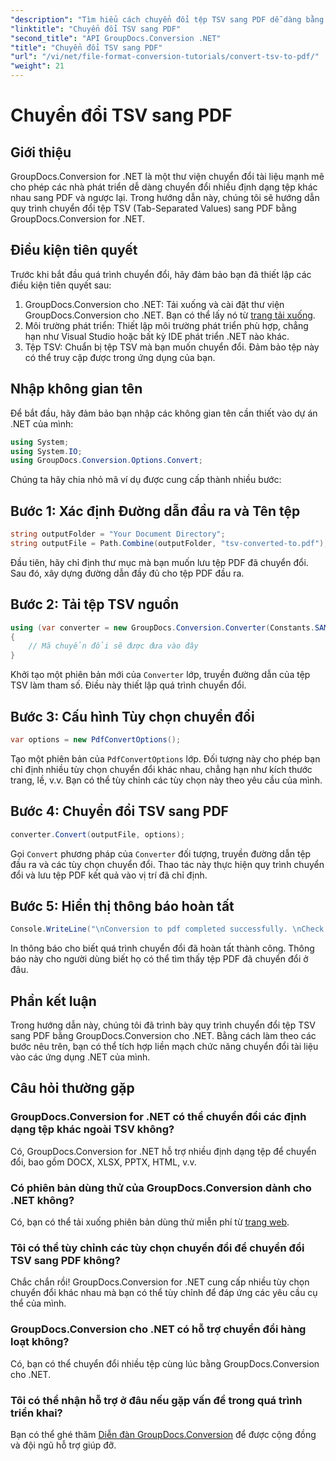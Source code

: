 ```yaml
---
"description": "Tìm hiểu cách chuyển đổi tệp TSV sang PDF dễ dàng bằng GroupDocs.Conversion cho .NET. Làm theo hướng dẫn từng bước của chúng tôi để tích hợp liền mạch."
"linktitle": "Chuyển đổi TSV sang PDF"
"second_title": "API GroupDocs.Conversion .NET"
"title": "Chuyển đổi TSV sang PDF"
"url": "/vi/net/file-format-conversion-tutorials/convert-tsv-to-pdf/"
"weight": 21
---
```


# Chuyển đổi TSV sang PDF

## Giới thiệu
GroupDocs.Conversion for .NET là một thư viện chuyển đổi tài liệu mạnh mẽ cho phép các nhà phát triển dễ dàng chuyển đổi nhiều định dạng tệp khác nhau sang PDF và ngược lại. Trong hướng dẫn này, chúng tôi sẽ hướng dẫn quy trình chuyển đổi tệp TSV (Tab-Separated Values) sang PDF bằng GroupDocs.Conversion for .NET.
## Điều kiện tiên quyết
Trước khi bắt đầu quá trình chuyển đổi, hãy đảm bảo bạn đã thiết lập các điều kiện tiên quyết sau:
1. GroupDocs.Conversion cho .NET: Tải xuống và cài đặt thư viện GroupDocs.Conversion cho .NET. Bạn có thể lấy nó từ [trang tải xuống](https://releases.groupdocs.com/conversion/net/).
2. Môi trường phát triển: Thiết lập môi trường phát triển phù hợp, chẳng hạn như Visual Studio hoặc bất kỳ IDE phát triển .NET nào khác.
3. Tệp TSV: Chuẩn bị tệp TSV mà bạn muốn chuyển đổi. Đảm bảo tệp này có thể truy cập được trong ứng dụng của bạn.

## Nhập không gian tên
Để bắt đầu, hãy đảm bảo bạn nhập các không gian tên cần thiết vào dự án .NET của mình:
```csharp
using System;
using System.IO;
using GroupDocs.Conversion.Options.Convert;
```

Chúng ta hãy chia nhỏ mã ví dụ được cung cấp thành nhiều bước:
## Bước 1: Xác định Đường dẫn đầu ra và Tên tệp
```csharp
string outputFolder = "Your Document Directory";
string outputFile = Path.Combine(outputFolder, "tsv-converted-to.pdf");
```
Đầu tiên, hãy chỉ định thư mục mà bạn muốn lưu tệp PDF đã chuyển đổi. Sau đó, xây dựng đường dẫn đầy đủ cho tệp PDF đầu ra.
## Bước 2: Tải tệp TSV nguồn
```csharp
using (var converter = new GroupDocs.Conversion.Converter(Constants.SAMPLE_TSV))
{
    // Mã chuyển đổi sẽ được đưa vào đây
}
```
Khởi tạo một phiên bản mới của `Converter` lớp, truyền đường dẫn của tệp TSV làm tham số. Điều này thiết lập quá trình chuyển đổi.
## Bước 3: Cấu hình Tùy chọn chuyển đổi
```csharp
var options = new PdfConvertOptions();
```
Tạo một phiên bản của `PdfConvertOptions` lớp. Đối tượng này cho phép bạn chỉ định nhiều tùy chọn chuyển đổi khác nhau, chẳng hạn như kích thước trang, lề, v.v. Bạn có thể tùy chỉnh các tùy chọn này theo yêu cầu của mình.
## Bước 4: Chuyển đổi TSV sang PDF
```csharp
converter.Convert(outputFile, options);
```
Gọi `Convert` phương pháp của `Converter` đối tượng, truyền đường dẫn tệp đầu ra và các tùy chọn chuyển đổi. Thao tác này thực hiện quy trình chuyển đổi và lưu tệp PDF kết quả vào vị trí đã chỉ định.
## Bước 5: Hiển thị thông báo hoàn tất
```csharp
Console.WriteLine("\nConversion to pdf completed successfully. \nCheck output in {0}", outputFolder);
```
In thông báo cho biết quá trình chuyển đổi đã hoàn tất thành công. Thông báo này cho người dùng biết họ có thể tìm thấy tệp PDF đã chuyển đổi ở đâu.

## Phần kết luận
Trong hướng dẫn này, chúng tôi đã trình bày quy trình chuyển đổi tệp TSV sang PDF bằng GroupDocs.Conversion cho .NET. Bằng cách làm theo các bước nêu trên, bạn có thể tích hợp liền mạch chức năng chuyển đổi tài liệu vào các ứng dụng .NET của mình.
## Câu hỏi thường gặp
### GroupDocs.Conversion for .NET có thể chuyển đổi các định dạng tệp khác ngoài TSV không?
Có, GroupDocs.Conversion for .NET hỗ trợ nhiều định dạng tệp để chuyển đổi, bao gồm DOCX, XLSX, PPTX, HTML, v.v.
### Có phiên bản dùng thử của GroupDocs.Conversion dành cho .NET không?
Có, bạn có thể tải xuống phiên bản dùng thử miễn phí từ [trang web](https://releases.groupdocs.com/).
### Tôi có thể tùy chỉnh các tùy chọn chuyển đổi để chuyển đổi TSV sang PDF không?
Chắc chắn rồi! GroupDocs.Conversion for .NET cung cấp nhiều tùy chọn chuyển đổi khác nhau mà bạn có thể tùy chỉnh để đáp ứng các yêu cầu cụ thể của mình.
### GroupDocs.Conversion cho .NET có hỗ trợ chuyển đổi hàng loạt không?
Có, bạn có thể chuyển đổi nhiều tệp cùng lúc bằng GroupDocs.Conversion cho .NET.
### Tôi có thể nhận hỗ trợ ở đâu nếu gặp vấn đề trong quá trình triển khai?
Bạn có thể ghé thăm [Diễn đàn GroupDocs.Conversion](https://forum.groupdocs.com/c/conversion/11) để được cộng đồng và đội ngũ hỗ trợ giúp đỡ.